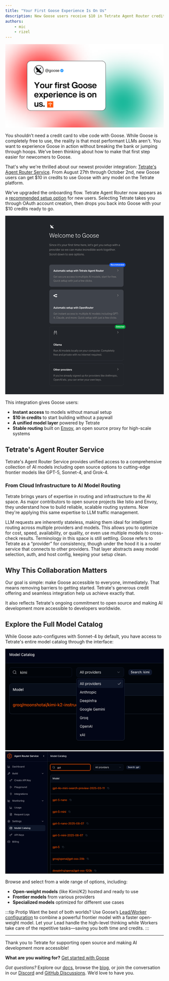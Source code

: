 ```yaml
---
title: "Your First Goose Experience Is On Us"
description: New Goose users receive $10 in Tetrate Agent Router credits for instant access to multiple models including GPT-5 and Sonnet-4.
authors: 
    - mic
    - rizel
---
```


![](tetrate-header.png)

 You shouldn’t need a credit card to vibe code with Goose. While Goose is completely free to use, the reality is that most performant LLMs aren't. You want to experience Goose in action without breaking the bank or jumping through hoops. We've been thinking about how to make that first step easier for newcomers to Goose.

That's why we're thrilled about our newest provider integration: [Tetrate's Agent Router Service](https://router.tetrate.ai). From August 27th through October 2nd, new Goose users can get $10 in credits to use Goose with any model on the Tetrate platform.

<!--truncate-->

We've upgraded the onboarding flow. Tetrate Agent Router now appears as a [recommended setup option](/docs/getting-started/installation#set-llm-provider) for new users. Selecting Tetrate takes you through OAuth account creation, then drops you back into Goose with your $10 credits ready to go.

![fresh install](welcome.png)


This integration gives Goose users:
* **Instant access** to models without manual setup
* **$10 in credits** to start building without a paywall
* **A unified model layer** powered by Tetrate
* **Stable routing** built on [Envoy](https://www.envoyproxy.io/), an open source proxy for high-scale systems


## Tetrate's Agent Router Service

Tetrate's Agent Router Service provides unified access to a comprehensive collection of AI models including open source options to cutting-edge frontier models like GPT-5, Sonnet-4, and Grok-4.

### From Cloud Infrastructure to AI Model Routing

Tetrate brings years of expertise in routing and infrastructure to the AI space. As major contributors to open source projects like Istio and Envoy, they understand how to build reliable, scalable routing systems. Now they're applying this same expertise to LLM traffic management.

LLM requests are inherently stateless, making them ideal for intelligent routing across multiple providers and models. This allows you to optimize for cost, speed, availability, or quality, or even use multiple models to cross-check results. Terminology in this space is still settling. Goose refers to Tetrate as a “provider” for consistency, though under the hood it is a router service that connects to other providers. That layer abstracts away model selection, auth, and host config, keeping your setup clean.

## Why This Collaboration Matters

Our goal is simple: make Goose accessible to everyone, immediately. That means removing barriers to getting started. Tetrate's generous credit offering and seamless integration help us achieve exactly that.

It also reflects Tetrate's ongoing commitment to open source and making AI development more accessible to developers worldwide.

## Explore the Full Model Catalog

While Goose auto-configures with Sonnet-4 by default, you have access to Tetrate's entire model catalog through the interface:

![providers](providers.png)
![gpt5](gpt5.png)

Browse and select from a wide range of options, including:
- **Open-weight models** (like Kimi/K2) hosted and ready to use
- **Frontier models** from various providers
- **Specialized models** optimized for different use cases

:::tip Protip 
 Want the best of both worlds? Use Goose’s [Lead/Worker configuration](/docs/tutorials/lead-worker) to combine a powerful frontier model with a faster open-weight model. Let your Lead handle the high-level thinking while Workers take care of the repetitive tasks—saving you both time and credits.
:::

---

Thank you to Tetrate for supporting open source and making AI development more accessible!

**What are you waiting for?** [Get started with Goose](/)

*Got questions?* Explore our [docs](/docs/category/guides), browse the [blog](/blog), or join the conversation in our [Discord](https://discord.gg/block-opensource) and [GitHub Discussions](https://github.com/block/goose/discussions). We’d love to have you.

<head>
  <meta property="og:title" content="Your First Goose Experience Is On Us" />
  <meta property="og:type" content="article" />
  <meta property="og:url" content="https://block.github.io/goose/blog/2025/08/27/get-started-for-free-with-tetrate" />
  <meta property="og:description" content="New Goose users receive $10 in Tetrate Agent Router credits for instant access to multiple models including GPT-5 and Sonnet-4." />
  <meta property="og:image" content="https://block.github.io/goose/assets/images/tetrate-header-9e2afbf5d1ce961d5f25547a7439c65f.png" />
  <meta name="twitter:card" content="summary_large_image" />
  <meta property="twitter:domain" content="block.github.io/goose" />
  <meta name="twitter:title" content="Your First Goose Experience Is On Us" />
  <meta name="twitter:description" content="New Goose users receive $10 in Tetrate Agent Router credits for instant access to multiple models including GPT-5 and Sonnet-4" />
  <meta name="twitter:image" content="https://block.github.io/goose/assets/images/tetrate-header-9e2afbf5d1ce961d5f25547a7439c65f.png" />
</head>